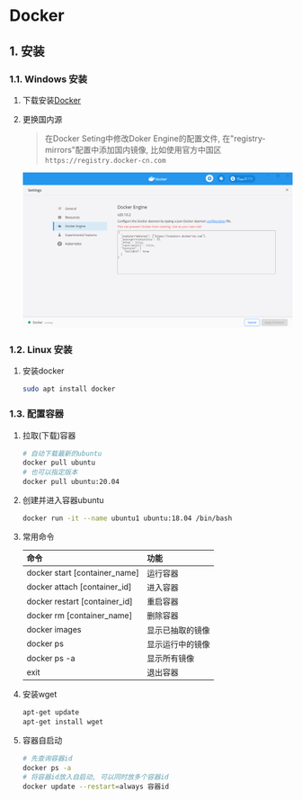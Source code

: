 # Docker

## 1. 安装

### 1.1. Windows 安装

1. 下载安装[Docker](https://www.docker.com/)
2. 更换国内源
   > 在Docker Seting中修改Doker Engine的配置文件, 在"registry-mirrors"配置中添加国内镜像, 比如使用官方中国区`https://registry.docker-cn.com`

    <img src='../images/docker_setting.png'>

### 1.2. Linux 安装

1. 安装docker

    ```bash
    sudo apt install docker
    ```

### 1.3. 配置容器

1. 拉取(下载)容器

    ```bash
    # 自动下载最新的ubuntu
    docker pull ubuntu
    # 也可以指定版本
    docker pull ubuntu:20.04
    ```

2. 创建并进入容器ubuntu

    ```bash
    docker run -it --name ubuntu1 ubuntu:18.04 /bin/bash
    ```

3. 常用命令

    | 命令                          | 功能             |
    | ----------------------------- | ---------------- |
    | docker start [container_name] | 运行容器         |
    | docker attach [container_id]  | 进入容器         |
    | docker restart [container_id] | 重启容器         |
    | docker rm [container_name]    | 删除容器         |
    | docker images                 | 显示已抽取的镜像 |
    | docker ps                     | 显示运行中的镜像 |
    | docker ps -a                  | 显示所有镜像     |
    | exit                          | 退出容器         |

4. 安装wget

    ```bash
    apt-get update
    apt-get install wget
    ```

5. 容器自启动

    ```bash
    # 先查询容器id
    docker ps -a
    # 将容器id放入自启动, 可以同时放多个容器id
    docker update --restart=always 容器id
    ```
